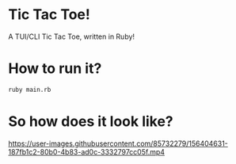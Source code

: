 # Tic Tac Toe!
A TUI/CLI Tic Tac Toe, written in Ruby!


# How to run it?

```bash
ruby main.rb
```

# So how does it look like?



https://user-images.githubusercontent.com/85732279/156404631-187fb1c2-80b0-4b83-ad0c-3332797cc05f.mp4

